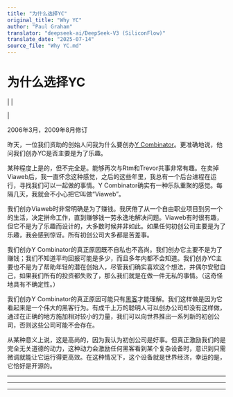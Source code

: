 ```yaml
---
title: "为什么选择YC"
original_title: "Why YC"
author: "Paul Graham"
translator: "deepseek-ai/DeepSeek-V3 (SiliconFlow)"
translate_date: "2025-07-14"
source_file: "Why YC.md"
---
```


# 为什么选择YC

| | [](index.html)  
  
|   
  
2006年3月，2009年8月修订  
  
昨天，一位我们资助的创始人问我为什么要创办[Y Combinator](http://ycombinator.com)。更准确地说，他问我们创办YC是否主要是为了乐趣。  
  
某种程度上是的，但不完全是。能够再次与Rtm和Trevor共事非常有趣。在卖掉Viaweb后，我一直怀念这种感觉，之后的这些年里，我总有一个后台进程在运行，寻找我们可以一起做的事情。Y Combinator确实有一种乐队重聚的感觉。每隔几天，我就会不小心把它叫做“Viaweb”。  
  
我们创办Viaweb时非常明确是为了赚钱。我厌倦了从一个自由职业项目到另一个的生活，决定拼命工作，直到赚够钱一劳永逸地解决问题。Viaweb有时很有趣，但它不是为了乐趣而设计的，大多数时候并非如此。如果任何初创公司主要是为了乐趣，我会感到惊讶。所有初创公司大多都是苦差事。  
  
我们创办Y Combinator的真正原因既不自私也不高尚。我们创办它主要不是为了赚钱；我们不知道平均回报可能是多少，而且多年内都不会知道。我们创办YC主要也不是为了帮助年轻的潜在创始人，尽管我们确实喜欢这个想法，并偶尔安慰自己，如果我们所有的投资都失败了，那么我们就是在做一件无私的事情。（这奇怪地具有不确定性。）  
  
我们创办Y Combinator的真正原因可能只有[黑客](gba.html)才能理解。我们这样做是因为它看起来是一个伟大的黑客行为。有成千上万的聪明人可以创办公司却没有这样做，通过在正确的地方施加相对较小的力量，我们可以向世界推出一系列新的初创公司，否则这些公司可能不会存在。  
  
从某种意义上说，这是高尚的，因为我认为初创公司是好事。但真正激励我们的是完全无关道德的动力，这种动力会激励任何黑客看到某个复杂设备时，意识到只需微调就能让它运行得更高效。在这种情况下，这个设备就是世界经济，幸运的是，它恰好是开源的。  
  
  
---  
  
  

* * *  
  
---